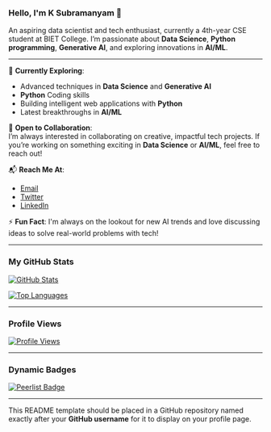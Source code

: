 ### Hello, I'm K Subramanyam 👋

An aspiring data scientist and tech enthusiast, currently a 4th-year CSE student at BIET College. I’m passionate about **Data Science**, **Python programming**, **Generative AI**, and exploring innovations in **AI/ML**. 

---

🌱 **Currently Exploring**:  
- Advanced techniques in **Data Science** and **Generative AI**
- **Python** Coding skills
- Building intelligent web applications with **Python**
- Latest breakthroughs in **AI/ML**

🤝 **Open to Collaboration**:  
I’m always interested in collaborating on creative, impactful tech projects. If you’re working on something exciting in **Data Science** or **AI/ML**, feel free to reach out!

📬 **Reach Me At**:  
- [Email](mailto:subramanyam.2004.apple@gmail.com)
- [Twitter](https://x.com/subramanyam1003)
- [LinkedIn](https://www.linkedin.com/in/k-s-935409232)

⚡ **Fun Fact**: I'm always on the lookout for new AI trends and love discussing ideas to solve real-world problems with tech!

---

### My GitHub Stats

[![GitHub Stats](https://github-readme-stats.vercel.app/api?username=leo10manyam&show_icons=true&theme=radical)](https://github.com/leo10manyam)

[![Top Languages](https://github-readme-stats.vercel.app/api/top-langs/?username=leo10manyam&layout=compact&theme=radical)](https://github.com/leo10manyam)

---

### Profile Views

[![Profile Views](https://u8views.com/api/v1/github/profiles/leo10manyam/views/day-week-month-total-count.svg)](https://u8views.com/github/leo10manyam)

---

### Dynamic Badges

[![Peerlist Badge](https://github-readme-badge.peerlist.io/api/leo10manyam?style=for-the-badge)](https://peerlist.io/leo10manyam)

---

This README template should be placed in a GitHub repository named exactly after your **GitHub username** for it to display on your profile page.
